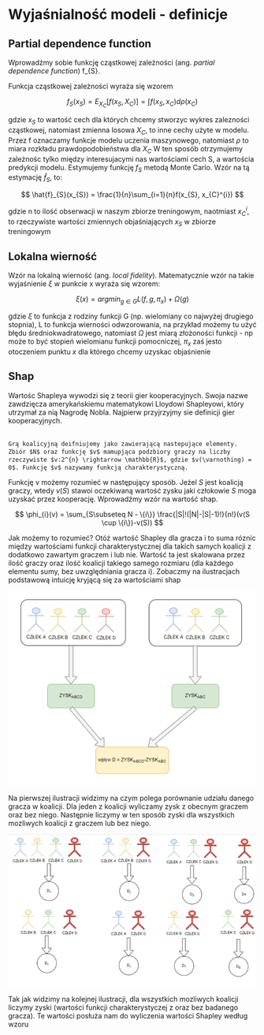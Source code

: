 # Wyjaśnialność modeli - definicje

## Partial dependence function

Wprowadźmy sobie funkcję cząstkowej zależności (ang. *partial dependence function*) f_{S}. 

Funkcja cząstkowej zależności wyraża się wzorem 

$$
f_{S}(x_{S}) = E_{X_{C}} [f(x_{S}, X_{C})] = \int f(x_{S},x_{C})d\rho(x_{C})
$$

gdzie $x_{S}$ to wartość cech dla których chcemy stworzyc wykres zalezności cząstkowej, natomiast zmienna losowa $X_{C}$, to inne cechy użyte w modelu. Przez f oznaczamy funkcje modelu uczenia maszynowego, natomiast $\rho$
to miara rozkładu prawdopodobieństwa dla $X_{C}$
W ten sposób otrzymujemy zależnośc tylko między interesujacymi nas wartościami cech S, a wartościa predykcji modelu.
Estymujemy funkcję $f_{S}$ metodą Monte Carlo. 
Wzór na tą estymację $\hat{f}_{S}$, to:
 
 $$
 \hat{f}_{S}(x_{S}) = \frac{1}{n}\sum_{i=1}{n}f(x_{S}, x_{C}^{i})
 $$

gdzie n to ilość obserwacji w naszym zbiorze treningowym, naotmiast  $x_{C}^{i}$, to rzeczywiste wartości zmiennych objaśniających $x_{S}$ w zbiorze treningowym

## Lokalna wierność

Wzór na lokalną wierność (ang. *local fidelity*).
Matematycznie wzór na takie wyjaśnienie $\xi$ w punkcie x wyraża się wzorem:

$$
\xi(x) = argmin_{g \in G} L(f,g, \pi_{x}) + \Omega(g)
$$

gdzie $\xi$ to funkcja z rodziny funkcji G (np. wielomiany co najwyżej drugiego stopnia), L to funkcja wierności odwzorowania, na przykład możemy tu użyć błędu średniokwadratowego, natomiast $\Omega$ jest miarą złożoności funkcji - np może to być stopień wielomianu funkcji pomocniczej, $\pi_{x}$ zaś jesto otoczeniem punktu $x$ dla którego chcemy uzyskac objaśnienie


## Shap

Wartośc Shapleya wywodzi się z teorii gier kooperacyjnych. Swoja nazwe zawdzięcza amerykańskiemu matematykowi Lloydowi Shapleyowi, który utrzymał za nią Nagrodę Nobla. Najpierw przyjrzyjmy sie definicji gier kooperacyjnych.

```{admonition} Definicja
    
Grą koalicyjną deifniujemy jako zawierającą nastepujące elementy. Zbiór $N$ oraz funkcję $v$ mamupjąca podzbiory graczy na liczby rzeczywiste $v:2^{n} \rightarrow \mathbb{R}$, gdzie $v(\varnothing) = 0$. Funkcję $v$ nazywamy funkcją charakterystyczną.
```

Funkcję v możemy rozumieć w następujący sposób. Jeżel $S$ jest koalicją graczy, wtedy $v(S)$ stawoi oczekiwaną wartość zysku jaki człokowie $S$ moga uzyskać przez kooperację. Wprowadźmy wzór na wartość shap.

$$
\phi_{i}(v) = \sum_{S\subseteq N - \{i\}} \frac{|S|!(|N|-|S|-1)!}{n!}(v(S \cup \{i\})-v(S))
$$

Jak możemy to rozumieć? Otóż wartość Shapley dla gracza i to suma róznic między wartościami funkcji charakterystycznej dla takich samych koalicji z dodatkowo zawartym graczem i lub nie. Wartość ta jest skalowana przez ilość graczy oraz ilość koalicji takiego samego rozmiaru (dla każdego elementu sumy, bez uwzględniania gracza i). 
Zobaczmy na ilustracjach podstawową intuicję kryjącą się za wartościami shap

![title](shap_example_1.PNG)

Na pierwszej ilustracji widzimy na czym polega porównanie udziału danego gracza w koalicji. Dla jeden z koalicji wyliczamy zysk z obecnym graczem oraz bez niego. Następnie liczymy w ten sposób zyski dla wszystkich mozliwych koalicji z graczem lub bez niego.

![title](shap_example_2.PNG)

Tak jak widzimy na kolejnej ilustracji, dla wszystkich mozliwych koalicji liczymy zyski (wartości funkcji charakterystyczej z oraz bez badanego gracza). Te wartości posłuża nam do wyliczenia wartości Shapley według wzoru